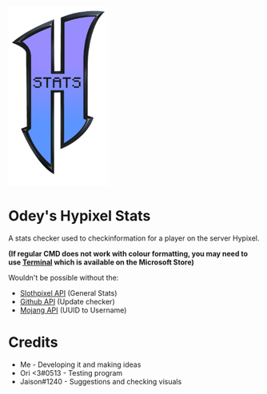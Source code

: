<img height=360 width=200  src=logo.png>

# Odey's Hypixel Stats

A stats checker used to checkinformation for a player on the server Hypixel.

**(If regular CMD does not work with colour formatting, you may need to use <a href="https://apps.microsoft.com/store/detail/windows-terminal/9N0DX20HK701?hl=en-gb&gl=gb">Terminal</a> which is available on the Microsoft Store)**

Wouldn't be possible without the:
- <a href="https://docs.slothpixel.me/">Slothpixel API</a> (General Stats)
- <a href="docs.github.com">Github API</a> (Update checker)
- <a href="https://wiki.vg/Mojang_API">Mojang API</a> (UUID to Username)


# Credits

- Me - Developing it and making ideas <br>
- Ori <3#0513 - Testing program <br>
- Jaison#1240 - Suggestions and checking visuals <br>



